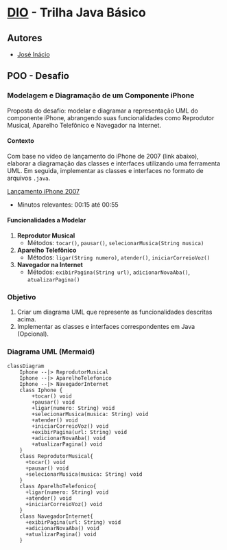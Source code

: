 # [DIO](www.dio.me) - Trilha Java Básico

## Autores
- [José Inácio](https://github.com/inacioads23)

## POO - Desafio

### Modelagem e Diagramação de um Componente iPhone

Proposta do desafio: modelar e diagramar a representação UML do componente iPhone, abrangendo suas funcionalidades como Reprodutor Musical, Aparelho Telefônico e Navegador na Internet.

#### Contexto
Com base no vídeo de lançamento do iPhone de 2007 (link abaixo), elaborar a diagramação das classes e interfaces utilizando uma ferramenta UML. Em seguida, implementar as classes e interfaces no formato de arquivos `.java`.

[Lançamento iPhone 2007](https://www.youtube.com/watch?v=9ou608QQRq8)
- Minutos relevantes: 00:15 até 00:55

#### Funcionalidades a Modelar
1. **Reprodutor Musical**
   - Métodos: `tocar()`, `pausar()`, `selecionarMusica(String musica)`
2. **Aparelho Telefônico**
   - Métodos: `ligar(String numero)`, `atender()`, `iniciarCorreioVoz()`
3. **Navegador na Internet**
   - Métodos: `exibirPagina(String url)`, `adicionarNovaAba()`, `atualizarPagina()`

### Objetivo
1. Criar um diagrama UML que represente as funcionalidades descritas acima.
2. Implementar as classes e interfaces correspondentes em Java (Opcional).

### Diagrama UML (Mermaid)
```mermaid
classDiagram
    Iphone --|> ReprodutorMusical
    Iphone --|> AparelhoTelefonico
    Iphone --|> NavegadorInternet    
	class Iphone {
        +tocar() void
        +pausar() void
        +ligar(numero: String) void
        +selecionarMusica(musica: String) void
        +atender() void
        +iniciarCorreioVoz() void
        +exibirPagina(url: String) void
        +adicionarNovaAba() void
        +atualizarPagina() void
    }
    class ReprodutorMusical{
      +tocar() void
	  +pausar() void
	  +selecionarMusica(musica: String) void
    }
    class AparelhoTelefonico{
      +ligar(numero: String) void
	  +atender() void
	  +iniciarCorreioVoz() void
    }
    class NavegadorInternet{
      +exibirPagina(url: String) void
      +adicionarNovaAba() void
	  +atualizarPagina() void
    }
```

